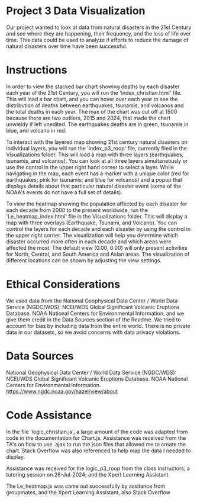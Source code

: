 # Project 3 Data Visualization
Our project wanted to look at data from natural disasters in the 21st Century and see where they are happening, their frequency, and the loss of life over time.  This data could be used to analyze if efforts to reduce the damage of natural disasters over time have been successful.


# Instructions
In order to view the stacked bar chart showing deaths by each disaster each year of the 21st Century, you will run the 'index_christian.html' file.  This will load a bar chart, and you can hover over each year to see the distribution of deaths between earthquakes, tsunamis, and volcanos and the total deaths in each year.  The max of the chart was cut off at 1500 because there are two outliers, 2015 and 2024, that made the chart unwieldy if left unedited.  The earthquakes deaths are in green, tsunamis in blue, and volcano in red.

To interact with the layered map showing 21st century natural disasters on individual layers, you will run the 'index_p3_roop' file, currently filed in the Visualizations folder. This will load a map with three layers (earthquakes, tsunamis, and volcanos). You can look at all three layers simultaneously or use the control in the upper right hand corner to select a layer. While navigating in the map, each event has a marker with a unique color (red for earthquakes; pink for tsunamis; and blue for volcanos) and a popup that displays details about that particular natural disaster event (some of the NOAA's events do not have a full set of details). 

To view the heatmap showing the population affected by each disaster for each decade from 2000 to the present worldwide, run the 'Le_heatmap_index.html' file in the Visualizations folder. This will display a map with three overlays (Earthquake, Tsunami, and Volcano). You can control the layers for each decade and each disaster by using the control in the upper right corner. The visualization will help you determine which disaster occurred more often in each decade and which areas were affected the most. The default view (0.00, 0.00) will only present activities for North, Central, and South America and Asian areas. The visualization of different locations can be shown by adjusting the view settings.


# Ethical Considerations
We used data from the National Geophysical Data Center / World Data Service (NGDC/WDS): NCEI/WDS Global Significant Volcanic Eruptions Database. NOAA National Centers for Environmental Information, and we give them credit in the Data Sources section of the Readme.  We tried to account for bias by including data from the entire world.  There is no private data in our datasets, so we avoid concerns with data privacy violations.  


# Data Sources
National Geophysical Data Center / World Data Service (NGDC/WDS): NCEI/WDS Global Significant Volcanic Eruptions Database. NOAA National Centers for Environmental Information. https://www.ngdc.noaa.gov/hazel/view/about

# Code Assistance
In the file 'logic_christian.js', a large amount of the code was adapted from code in the documentation for Chart.js.  Assistance was received from the TA's on how to use .ajax to run the json files that allowed me to create the chart.  Stack Overflow was also referenced to help map the data I needed to display.

Assistance was received for the logic_p3_roop from the class instructors; a tutoring session on 26-Jul-2024; and the Xpert Learning Assistant.

The Le_heatmap.js was came out successfully by assitance from groupmates, and the Xpert Learning Assistant, also Stack Overflow




